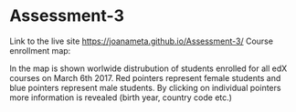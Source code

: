 # Assessment-3

Link to the live site  https://joanameta.github.io/Assessment-3/
Course enrollment map:

In the map is shown worlwide distrubution of students enrolled for all edX courses on March 6th 2017. Red pointers represent female students and blue pointers represent male students. By clicking on individual pointers more information is revealed (birth year, country code etc.)



